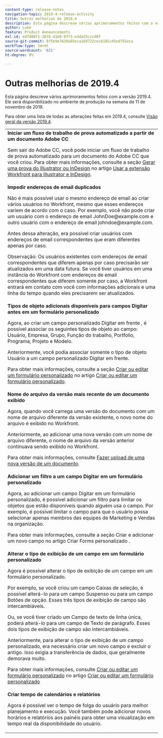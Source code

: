 ```yaml
---
content-type: release-notes
navigation-topic: 2019-4-release-activity
title: Outras melhorias de 2019.4
description: Esta página descreve vários aprimoramentos feitos com a versão 2019.4. Ele será disponibilizado no ambiente de produção na semana de 11 de novembro de 2019.
author: Luke
feature: Product Announcements
exl-id: ed7488f1-2076-4160-97f3-a3da25cccd0f
source-git-commit: 6f5b9e7638a85eca16d722cec6185cd5ed755eca
workflow-type: tm+mt
source-wordcount: '621'
ht-degree: 0%

---
```


# Outras melhorias de 2019.4

Esta página descreve vários aprimoramentos feitos com a versão 2019.4. Ele será disponibilizado no ambiente de produção na semana de 11 de novembro de 2019.

Para obter uma lista de todas as alterações feitas em 2019.4, consulte [Visão geral da versão 2019.4](../../../../product-announcements/product-releases/quarterly-release-archive/2019.4-release-activity/2019.4-release-activity-overview.md).

<table style="table-layout:auto"> 
 <col> 
 <tbody> 
  <tr> 
   <td> <strong>Iniciar um fluxo de trabalho de prova automatizado a partir de um documento Adobe CC</strong> <p>Sem sair do Adobe CC, você pode iniciar um fluxo de trabalho de prova automatizado para um documento do Adobe CC que você criou. Para obter mais informações, consulte a seção <a href="../../../../documents/workfront-for-adobe-creative-cloud/use-wf-adobe-cc.md#generate" class="MCXref xref" xrefformat="{para}">Gerar uma prova do Illustrator ou InDesign</a> no artigo <a href="../../../../documents/workfront-for-adobe-creative-cloud/use-wf-adobe-cc.md" class="MCXref xref" xrefformat="{para}">Usar a extensão Workfront para Illustrator e InDesign</a>.</p> </td> 
  </tr> 
  <!--
   <tr data-mc-conditions="QuicksilverOrClassic.Draft mode"> 
    <td><strong>Workfront G Suite add-on</strong> <p>Now you can manage Workfront objects directly from Gmail, Google Calendar, and Google Drive.</p> <p>When you open a Workfront notification email, instantly view all information about the associated object and take actions, such as reviewing content or updating a status, without leaving your Inbox.</p> <p>When you open a non-Workfront email:</p> 
     <ul> 
      <li>Convert it into a task or issue.</li> 
      <li>Associate it with a project.</li> 
      <li>Assign it as a work item.</li> 
      <li>Add it to a work item as an update.</li> 
      <li>Upload its attachments to Workfront.</li> 
     </ul> <p>Manage Workfront objects without leaving G Suite:</p> 
     <ul> 
      <li>Post updates and replies to comments.</li> 
      <li>View and manage documents associated with a task or issue.</li> 
     </ul> <p>Access and work with object details:</p> 
     <ul> 
      <li>Read the description</li> 
      <li>View the parent object</li> 
      <li>Change the status</li> 
      <li>Access custom data</li> 
      <li>Mark it as complete.</li> 
     </ul> <p>And access your Workfront Home content, including tasks, issues, approvals, and access requests, without leaving G Suite.</p> <p>For more information, see <a href="../../../../workfront-integrations-and-apps/workfront-for-g-suite/workfront-for-gsuite.md" class="MCXref xref" xrefformat="{para}">Adobe Workfront for G Suite</a>.</p> </td> 
   </tr>
  --> 
  <tr> 
   <td> <strong>Impedir endereços de email duplicados</strong> <p>Não é mais possível usar o mesmo endereço de email ao criar vários usuários no Workfront, mesmo que esses endereços variem de acordo com o caso. Por exemplo, você não pode criar um usuário com o endereço de email JohnDoe@example.com e outro usuário com o endereço de email johndoe@example.com. </p> <p>Antes dessa alteração, era possível criar usuários com endereços de email correspondentes que eram diferentes apenas por caso. </p> <p>Observação: Os usuários existentes com endereços de email correspondentes que diferem apenas por caso precisarão ser atualizados em uma data futura. Se você tiver usuários em uma instância do Workfront com endereços de email correspondentes que diferem somente por caso, a Workfront entrará em contato com você com informações adicionais e uma linha do tempo quando eles precisarem ser atualizados.</p> </td> 
  </tr> 
  <tr> 
   <td> 
    <div> 
     <strong>Tipos de objeto adicionais disponíveis para campos Digitar antes em um formulário personalizado</strong> 
     <p>Agora, ao criar um campo personalizado Digitar em frente , é possível associar os seguintes tipos de objeto ao campo: Usuário, Empresa, Grupo, Função do trabalho, Portfolio, Programa, Projeto e Modelo.</p> 
     <p>Anteriormente, você podia associar somente o tipo de objeto Usuário a um campo personalizado Digitar em frente.</p> 
     <p>Para obter mais informações, consulte a seção <a href="../../../../administration-and-setup/customize-workfront/create-manage-custom-forms/create-or-edit-a-custom-form.md#create" class="MCXref xref" xrefformat="{para}">Criar ou editar um formulário personalizado</a> no artigo <a href="../../../../administration-and-setup/customize-workfront/create-manage-custom-forms/create-or-edit-a-custom-form.md" class="MCXref xref" xrefformat="{para}">Criar ou editar um formulário personalizado</a>.</p> 
    </div> </td> 
  </tr> 
  <tr> 
   <td> <strong>Nome do arquivo da versão mais recente de um documento exibido</strong> <p>Agora, quando você carrega uma versão do documento com um nome de arquivo diferente da versão existente, o novo nome do arquivo é exibido no Workfront.</p> <p>Anteriormente, ao adicionar uma nova versão com um nome de arquivo diferente, o nome de arquivo da versão anterior continuava sendo exibido no Workfront.</p> <p>Para obter mais informações, consulte <a href="../../../../documents/managing-documents/upload-new-document-version.md" class="MCXref xref" xrefformat="{para}">Fazer upload de uma nova versão de um documento</a>.</p> </td> 
  </tr> 
  <tr> 
   <td> <strong>Adicionar um filtro a um campo Digitar em um formulário personalizado</strong> <p>Agora, ao adicionar um campo Digitar em um formulário personalizado, é possível adicionar um filtro para limitar os objetos que estão disponíveis quando alguém usa o campo. Por exemplo, é possível limitar o campo para que o usuário possa selecionar apenas membros das equipes de Marketing e Vendas na organização.</p> <p>Para obter mais informações, consulte a seção Criar e adicionar um novo campo no artigo Criar Forms personalizado .</p> </td> 
  </tr> 
  <tr> 
   <td> 
    <div> 
     <strong>Alterar o tipo de exibição de um campo em um formulário personalizado</strong> 
     <p>Agora é possível alterar o tipo de exibição de um campo em um formulário personalizado.</p> 
     <p>Por exemplo, se você criou um campo Caixas de seleção, é possível alterá-lo para um campo Suspenso ou para um campo Botões de opção. Esses três tipos de exibição de campo são intercambiáveis.</p> 
     <p>Ou, se você tiver criado um Campo de texto de linha única, poderá alterá-lo para um campo de Texto de parágrafo. Esses dois tipos de exibição de campo são intercambiáveis.</p> 
     <p>Anteriormente, para alterar o tipo de exibição de um campo personalizado, era necessário criar um novo campo e excluir o antigo. Isso exigia a transferência de dados, que geralmente demorava muito.</p> 
     <p>Para obter mais informações, consulte <a href="../../../../administration-and-setup/customize-workfront/create-manage-custom-forms/create-or-edit-a-custom-form.md#create" class="MCXref xref" xrefformat="{para}">Criar ou editar um formulário personalizado</a> no artigo <a href="../../../../administration-and-setup/customize-workfront/create-manage-custom-forms/create-or-edit-a-custom-form.md" class="MCXref xref" xrefformat="{para}">Criar ou editar um formulário personalizado</a></p> 
    </div> </td> 
  </tr> 
  <tr> 
   <td> 
    <div> 
     <strong>Criar tempo de calendários e relatórios</strong> 
     <p>Agora é possível ver o tempo de folga do usuário para melhor planejamento e execução. Você também pode adicionar novos horários e relatórios aos painéis para obter uma visualização em tempo real da disponibilidade do usuário.</p> 
    </div> </td> 
  </tr> 
 </tbody> 
</table>
